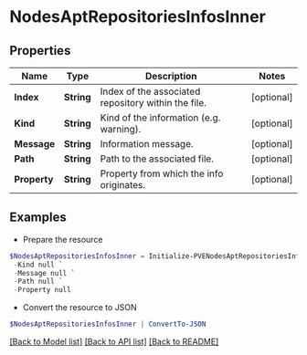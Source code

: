 # NodesAptRepositoriesInfosInner
## Properties

Name | Type | Description | Notes
------------ | ------------- | ------------- | -------------
**Index** | **String** | Index of the associated repository within the file. | [optional] 
**Kind** | **String** | Kind of the information (e.g. warning). | [optional] 
**Message** | **String** | Information message. | [optional] 
**Path** | **String** | Path to the associated file. | [optional] 
**Property** | **String** | Property from which the info originates. | [optional] 

## Examples

- Prepare the resource
```powershell
$NodesAptRepositoriesInfosInner = Initialize-PVENodesAptRepositoriesInfosInner  -Index null `
 -Kind null `
 -Message null `
 -Path null `
 -Property null
```

- Convert the resource to JSON
```powershell
$NodesAptRepositoriesInfosInner | ConvertTo-JSON
```

[[Back to Model list]](../README.md#documentation-for-models) [[Back to API list]](../README.md#documentation-for-api-endpoints) [[Back to README]](../README.md)

